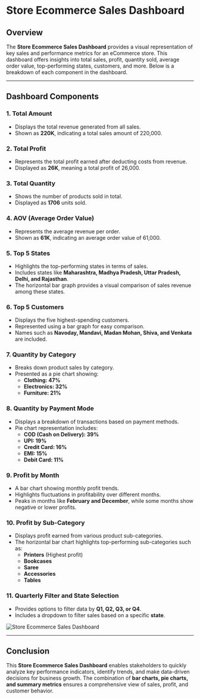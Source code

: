 # Store Ecommerce Sales Dashboard

## Overview
The **Store Ecommerce Sales Dashboard** provides a visual representation of key sales and performance metrics for an eCommerce store. This dashboard offers insights into total sales, profit, quantity sold, average order value, top-performing states, customers, and more. Below is a breakdown of each component in the dashboard.

---

## Dashboard Components

### 1. **Total Amount**
- Displays the total revenue generated from all sales.
- Shown as **220K**, indicating a total sales amount of 220,000.

### 2. **Total Profit**
- Represents the total profit earned after deducting costs from revenue.
- Displayed as **26K**, meaning a total profit of 26,000.

### 3. **Total Quantity**
- Shows the number of products sold in total.
- Displayed as **1706** units sold.

### 4. **AOV (Average Order Value)**
- Represents the average revenue per order.
- Shown as **61K**, indicating an average order value of 61,000.

### 5. **Top 5 States**
- Highlights the top-performing states in terms of sales.
- Includes states like **Maharashtra, Madhya Pradesh, Uttar Pradesh, Delhi, and Rajasthan**.
- The horizontal bar graph provides a visual comparison of sales revenue among these states.

### 6. **Top 5 Customers**
- Displays the five highest-spending customers.
- Represented using a bar graph for easy comparison.
- Names such as **Navoday, Mandavi, Madan Mohan, Shiva, and Venkata** are included.

### 7. **Quantity by Category**
- Breaks down product sales by category.
- Presented as a pie chart showing:
  - **Clothing: 47%**
  - **Electronics: 32%**
  - **Furniture: 21%**

### 8. **Quantity by Payment Mode**
- Displays a breakdown of transactions based on payment methods.
- Pie chart representation includes:
  - **COD (Cash on Delivery): 39%**
  - **UPI: 19%**
  - **Credit Card: 16%**
  - **EMI: 15%**
  - **Debit Card: 11%**

### 9. **Profit by Month**
- A bar chart showing monthly profit trends.
- Highlights fluctuations in profitability over different months.
- Peaks in months like **February and December**, while some months show negative or lower profits.

### 10. **Profit by Sub-Category**
- Displays profit earned from various product sub-categories.
- The horizontal bar chart highlights top-performing sub-categories such as:
  - **Printers** (Highest profit)
  - **Bookcases**
  - **Saree**
  - **Accessories**
  - **Tables**

### 11. **Quarterly Filter and State Selection**
- Provides options to filter data by **Q1, Q2, Q3, or Q4**.
- Includes a dropdown to filter sales based on a specific **state**.

![Store Ecommerce Sales Dashboard](https://github.com/user-attachments/assets/d1fb64cd-58ee-4d7c-9338-85258e6b3d42)

---

## Conclusion
This **Store Ecommerce Sales Dashboard** enables stakeholders to quickly analyze key performance indicators, identify trends, and make data-driven decisions for business growth. The combination of **bar charts, pie charts, and summary metrics** ensures a comprehensive view of sales, profit, and customer behavior.

